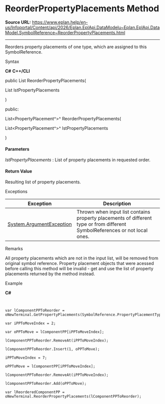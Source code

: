 # ReorderPropertyPlacements Method

**Source URL:** https://www.eplan.help/en-us/Infoportal/Content/api/2026/Eplan.EplApi.DataModelu~Eplan.EplApi.DataModel.SymbolReference~ReorderPropertyPlacements.html

---

Reorders property placements of one type, which are assigned to this SymbolReference.

Syntax

**C#**
**C++/CLI**


public List<PropertyPlacement> ReorderPropertyPlacements( 

   List<PropertyPlacement> lstPropertyPlacements

)

public:

List<PropertyPlacement^>^ ReorderPropertyPlacements( 

   List<PropertyPlacement^>^ lstPropertyPlacements

)


#### Parameters

*lstPropertyPlacements*
:   List of property placements in requested order.

#### Return Value

Resulting list of property placements.

Exceptions

| Exception | Description |
| --- | --- |
| [System.ArgumentException](#) | Thrown when input list contains property placements of different type or from different SymbolReferences or not local ones. |

Remarks

All property placements which are not in the input list, will be removed from original symbol reference. Property placement objects that were acessed before calling this method will be invalid - get and use the list of property placements returned by the method instead.

Example

**C#**

```


var lComponentPPToReorder = oNewTerminal.GetPropertyPlacements(SymbolReference.PropertyPlacementType.Component);

var iPPToMoveIndex = 2;

var oPPToMove = lComponentPP[iPPToMoveIndex];

lComponentPPToReorder.RemoveAt(iPPToMoveIndex);

lComponentPPToReorder.Insert(1, oPPToMove);

iPPToMoveIndex = 7;

oPPToMove = lComponentPP[iPPToMoveIndex];

lComponentPPToReorder.RemoveAt(iPPToMoveIndex);

lComponentPPToReorder.Add(oPPToMove);

var lReorderedComponentPP = oNewTerminal.ReorderPropertyPlacements(lComponentPPToReorder);

```
